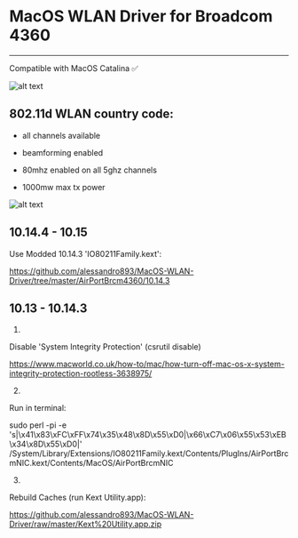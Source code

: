 # MacOS WLAN Driver for Broadcom 4360
--------------------
Compatible with MacOS Catalina ✅

![alt text](https://raw.githubusercontent.com/alessandro893/MacOS-WLAN-Driver/master/wlan_spd.jpg)

802.11d WLAN country code:
--------------------------

- all channels available

- beamforming enabled

- 80mhz enabled on all 5ghz channels

- 1000mw max tx power

![alt text](https://raw.githubusercontent.com/alessandro893/MacOS-WLAN-Driver/master/wlan_info.jpg)

10.14.4 - 10.15
--------------------------
Use Modded 10.14.3 'IO80211Family.kext':

https://github.com/alessandro893/MacOS-WLAN-Driver/tree/master/AirPortBrcm4360/10.14.3



10.13 - 10.14.3
--------------------------

1.

Disable 'System Integrity Protection' (csrutil disable)

https://www.macworld.co.uk/how-to/mac/how-turn-off-mac-os-x-system-integrity-protection-rootless-3638975/

2. 

Run in terminal:

sudo perl -pi -e 's|\x41\x83\xFC\xFF\x74\x35\x48\x8D\x55\xD0|\x66\xC7\x06\x55\x53\xEB\x34\x8D\x55\xD0|' /System/Library/Extensions/IO80211Family.kext/Contents/PlugIns/AirPortBrcmNIC.kext/Contents/MacOS/AirPortBrcmNIC

3.

Rebuild Caches (run Kext Utility.app):

https://github.com/alessandro893/MacOS-WLAN-Driver/raw/master/Kext%20Utility.app.zip
